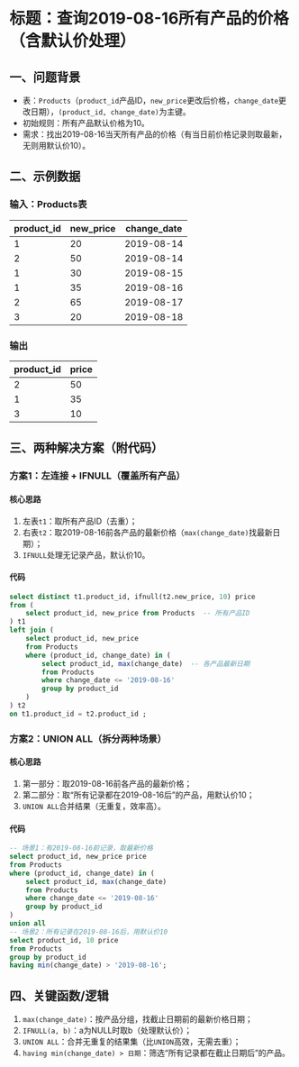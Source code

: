 # 标题：查询2019-08-16所有产品的价格（含默认价处理）


## 一、问题背景
- 表：`Products`（`product_id`产品ID，`new_price`更改后价格，`change_date`更改日期），`(product_id, change_date)`为主键。
- 初始规则：所有产品默认价格为10。
- 需求：找出2019-08-16当天所有产品的价格（有当日前价格记录则取最新，无则用默认价10）。


## 二、示例数据
### 输入：Products表
| product_id | new_price | change_date |
|------------|-----------|-------------|
| 1          | 20        | 2019-08-14  |
| 2          | 50        | 2019-08-14  |
| 1          | 30        | 2019-08-15  |
| 1          | 35        | 2019-08-16  |
| 2          | 65        | 2019-08-17  |
| 3          | 20        | 2019-08-18  |

### 输出
| product_id | price |
|------------|-------|
| 2          | 50    |
| 1          | 35    |
| 3          | 10    |


## 三、两种解决方案（附代码）

### 方案1：左连接 + IFNULL（覆盖所有产品）
#### 核心思路
1. 左表`t1`：取所有产品ID（去重）；
2. 右表`t2`：取2019-08-16前各产品的最新价格（`max(change_date)`找最新日期）；
3. `IFNULL`处理无记录产品，默认价10。

#### 代码
```sql
select distinct t1.product_id, ifnull(t2.new_price, 10) price
from (
    select product_id, new_price from Products  -- 所有产品ID
) t1
left join (
    select product_id, new_price 
    from Products
    where (product_id, change_date) in (
        select product_id, max(change_date)  -- 各产品最新日期
        from Products 
        where change_date <= '2019-08-16'
        group by product_id 
    )
) t2 
on t1.product_id = t2.product_id ;
```


### 方案2：UNION ALL（拆分两种场景）
#### 核心思路
1. 第一部分：取2019-08-16前各产品的最新价格；
2. 第二部分：取“所有记录都在2019-08-16后”的产品，用默认价10；
3. `UNION ALL`合并结果（无重复，效率高）。

#### 代码
```sql
-- 场景1：有2019-08-16前记录，取最新价格
select product_id, new_price price 
from Products
where (product_id, change_date) in (
    select product_id, max(change_date)
    from Products 
    where change_date <= '2019-08-16'
    group by product_id
)
union all
-- 场景2：所有记录在2019-08-16后，用默认价10
select product_id, 10 price
from Products
group by product_id
having min(change_date) > '2019-08-16';
```


## 四、关键函数/逻辑
1. `max(change_date)`：按产品分组，找截止日期前的最新价格日期；
2. `IFNULL(a, b)`：a为NULL时取b（处理默认价）；
3. `UNION ALL`：合并无重复的结果集（比`UNION`高效，无需去重）；
4. `having min(change_date) > 日期`：筛选“所有记录都在截止日期后”的产品。